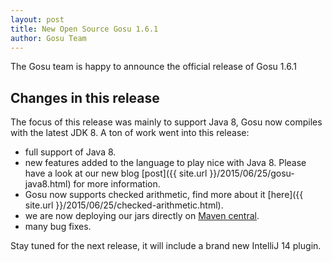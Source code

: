 ```yaml
---
layout: post
title: New Open Source Gosu 1.6.1
author: Gosu Team
---
```


The Gosu team is happy to announce the official release of Gosu 1.6.1 

Changes in this release
-----------------------

The focus of this release was mainly to support Java 8, Gosu now compiles with the latest JDK 8.
A ton of work went into this release:

- full support of Java 8. 
- new features added to the language to play nice with Java 8. Please have a look at our new blog [post]({{ site.url }}/2015/06/25/gosu-java8.html) for more information. 
- Gosu now supports checked arithmetic, find more about it [here]({{ site.url }}/2015/06/25/checked-arithmetic.html).
- we are now deploying our jars directly on [Maven central](http://search.maven.org/).
- many bug fixes.
 
Stay tuned for the next release, it will include a brand new IntelliJ 14 plugin.
